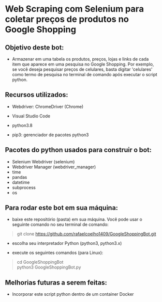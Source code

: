 # Web Scraping com Selenium para coletar preços de produtos no Google Shopping

## Objetivo deste bot:
- Armazenar em uma tabela os produtos, preços, lojas e links de cada item que aparece em uma pesquisa no Google Shopping. Por exemplo, se você deseja pesquisar preços de celulares, basta digitar 'celulares' como termo de pesquisa no terminal de comando após executar o script python.

## Recursos utilizados:
- Webdriver: ChromeDriver (Chrome)

- Visual Studio Code

- python3.8

- pip3: gerenciador de pacotes python3

## Pacotes do python usados para construir o bot:
- Selenium Webdriver (selenium)
- Webdriver Manager (webdriver_manager)
- time
- pandas
- datetime
- subprocess
- os

## Para rodar este bot em sua máquina:
- baixe este repositório (pasta) em sua máquina. Você pode usar o seguinte comando no seu terminal de comando:
> git clone https://github.com/rafaelcoelho1409/GoogleShoppingBot.git

- escolha seu interpretador Python (python3, python3.x)

- execute os seguintes comandos (para Linux):
> cd GoogleShoppingBot  
> python3 GoogleShoppingBot.py

## Melhorias futuras a serem feitas:
- Incorporar este script python dentro de um container Docker


